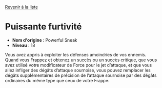 [Revenir à la liste](list.md)

# Puissante furtivité

 * **Nom d'origine** : Powerful Sneak
 * **Niveau** : 18


<p>Vous avez appris à exploiter les défenses amoindries de vos ennemis. Quand vous Frappez et obtenez un succès ou un succès critique, que vous avez utilisé votre modificateur de Force pour le jet d’attaque, et que vous allez infliger des dégâts d’attaque sournoise, vous pouvez remplacer les dégâts supplémentaires de précision de l’attaque sournoise par des dégâts ordinaires du même type que ceux de votre Frappe.</p>